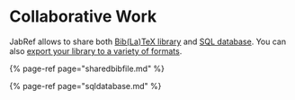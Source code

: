 # Collaborative Work

JabRef allows to share both [Bib\(La\)TeX library](sharedbibfile.md) and [SQL database](sqldatabase.md). You can also [export your library to a variety of formats]().

{% page-ref page="sharedbibfile.md" %}

{% page-ref page="sqldatabase.md" %}


